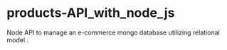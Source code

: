 # products-API_with_node_js
Node API to manage an e-commerce mongo database utilizing relational model .
